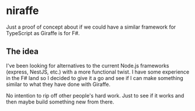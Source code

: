 # niraffe
Just a proof of concept about if we could have a similar framework for TypeScript as Giraffe is for F#.

## The idea

I've been looking for alternatives to the current Node.js frameworks (express, NestJS, etc.) with a more functional twist. 
I have some experience in the F# land so I decided to give it a go and see if I can make something similar to what they have done with Giraffe.

No intention to rip off other people's hard work. Just to see if it works and then maybe build something new from there.
